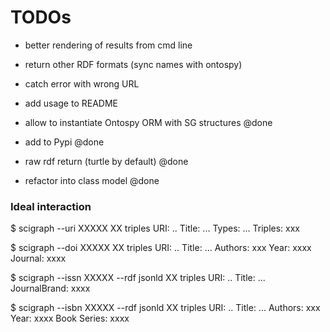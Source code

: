 
# TODOs




* better rendering of results from cmd line

* return other RDF formats (sync names with ontospy)

* catch error with wrong URL 

* add usage to README



* allow to instantiate Ontospy ORM with SG structures @done
* add to Pypi @done
* raw rdf return (turtle by default) @done
* refactor into class model @done



### Ideal interaction 


$ scigraph --uri XXXXX
XX triples
URI: ..
Title: ... 
Types: ...
Triples: xxx


$ scigraph --doi XXXXX 
XX triples
URI: ..
Title: ... 
Authors: xxx
Year: xxxx
Journal: xxxx


$ scigraph --issn XXXXX --rdf jsonld
XX triples
URI: ..
Title: ... 
JournalBrand: xxxx


$ scigraph --isbn XXXXX --rdf jsonld
XX triples
URI: ..
Title: ... 
Authors: xxx
Year: xxxx
Book Series: xxxx